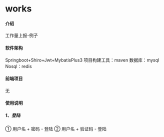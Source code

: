 # works

#### 介绍

工作量上报-例子

#### 软件架构

Springboot+Shiro+Jwt+MybatisPlus3 项目构建工具：maven 数据库：mysql Nosql：redis

#### 前端项目

无

#### 使用说明

##### 1、登陆
① 用户名 + 密码 - 登陆
② 用户名 + 验证码 - 登陆
